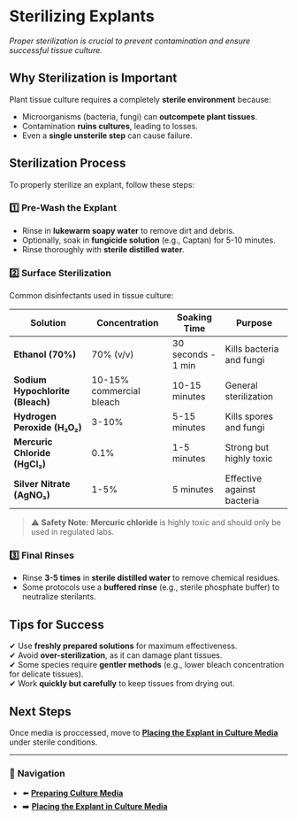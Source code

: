 # **Sterilizing  Explants**
_Proper sterilization is crucial to prevent contamination and ensure successful tissue culture._

## **Why Sterilization is Important**
Plant tissue culture requires a completely **sterile environment** because:
- Microorganisms (bacteria, fungi) can **outcompete plant tissues**.
- Contamination **ruins cultures**, leading to losses.
- Even a **single unsterile step** can cause failure.

## **Sterilization Process**
To properly sterilize an explant, follow these steps:

### **1️⃣ Pre-Wash the Explant**
- Rinse in **lukewarm soapy water** to remove dirt and debris.
- Optionally, soak in **fungicide solution** (e.g., Captan) for 5-10 minutes.
- Rinse thoroughly with **sterile distilled water**.

### **2️⃣ Surface Sterilization**
Common disinfectants used in tissue culture:

| **Solution** | **Concentration** | **Soaking Time** | **Purpose** |
|-------------|------------------|----------------|------------|
| **Ethanol (70%)** | 70% (v/v) | 30 seconds - 1 min | Kills bacteria and fungi |
| **Sodium Hypochlorite (Bleach)** | 10-15% commercial bleach | 10-15 minutes | General sterilization |
| **Hydrogen Peroxide (H₂O₂)** | 3-10% | 5-15 minutes | Kills spores and fungi |
| **Mercuric Chloride (HgCl₂)** | 0.1% | 1-5 minutes | Strong but highly toxic |
| **Silver Nitrate (AgNO₃)** | 1-5% | 5 minutes | Effective against bacteria |

> ⚠ **Safety Note:** **Mercuric chloride** is highly toxic and should only be used in regulated labs.

### **3️⃣ Final Rinses**
- Rinse **3-5 times** in **sterile distilled water** to remove chemical residues.
- Some protocols use a **buffered rinse** (e.g., sterile phosphate buffer) to neutralize sterilants.

## **Tips for Success**
✔ Use **freshly prepared solutions** for maximum effectiveness.  
✔ Avoid **over-sterilization**, as it can damage plant tissues.  
✔ Some species require **gentler methods** (e.g., lower bleach concentration for delicate tissues).  
✔ Work **quickly but carefully** to keep tissues from drying out.  

## **Next Steps**
Once media is proccessed, move to **[Placing the Explant in Culture Media](/pages/placing-the-explant-in-culture-media.md)** under sterile conditions.

---

### 🔗 **Navigation**
- ⬅️ **[Preparing Culture Media](/pages/placing-the-explant-in-culture-media.md)**
- ➡️ **[Placing the Explant in Culture Media](/pages/placing-the-explant-in-culture-media.md)**
